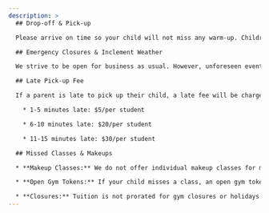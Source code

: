 ```yaml
---
description: >
  ## Drop-off & Pick-up

  Please arrive on time so your child will not miss any warm-up. Children are not permitted to wait outside for their parents. Please pick your child up, on time, inside our facility. At drop-off, all students must have a parent remain with them until their class enters the gym.

  ## Emergency Closures & Inclement Weather

  We strive to be open for business as usual. However, unforeseen events like severe weather, natural disasters, or building emergencies may occasionally cause closures. During these times, we recommend calling the gym to confirm our status. Please check our Facebook & Instagram pages as well as your email for weather updates and closure information.

  ## Late Pick-up Fee

  If a parent is late to pick up their child, a late fee will be charged. This fee is due at the time of pick-up. If a child is not picked up within 30 minutes of the class ending, we will call the emergency contacts listed on your account. If we are unable to reach anyone, we will contact the local authorities. The fee is as follows:

    * 1-5 minutes late: $5/per student

    * 6-10 minutes late: $20/per student

    * 11-15 minutes late: $30/per student

  ## Missed Classes & Makeups

  * **Makeup Classes:** We do not offer individual makeup classes for missed sessions. However, we offer [open gym](/programs/open-gym) tokens as an alternative. Attending open gym is entirely optional. We understand that scheduling conflicts can arise.

  * **Open Gym Tokens:** If your child misses a class, an open gym token is applied automatically to their account. You can receive up to two tokens per month which expire one year from the date it was issued. These tokens cannot be redeemed for anything other than an open gym.

  * **Closures:** Tuition is not prorated for gym closures or holidays.
---
```

